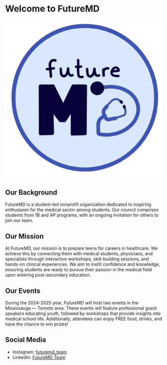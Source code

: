 # Welcome to FutureMD
![alt text](image.png)
## Our Background

FutureMD is a student-led nonprofit organization dedicated to inspiring enthusiasm for the medical sector among students. Our council comprises students from 1B and AP programs, with an ongoing invitation for others to join our team.

## Our Mission

At FutureMD, our mission is to prepare teens for careers in healthcare. We achieve this by connecting them with medical students, physicians, and specialists through interactive workshops, skill-building sessions, and hands-on clinical experiences. We aim to instill confidence and knowledge, ensuring students are ready to pursue their passion in the medical field upon entering post-secondary education.

## Our Events

During the 2024-2025 year, FutureMD will host two events in the Mississauga — Toronto area. These events will feature professional guest speakers educating youth, followed by workshops that provide insights into medical school life. Additionally, attendees can enjoy FREE food, drinks, and have the chance to win prizes!

## Social Media

- Instagram: [futuremd_team](https://www.instagram.com/futuremd_team/)
- LinkedIn: [FutureMD Team](https://www.linkedin.com/company/futuremdteam/)

